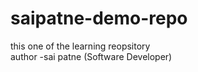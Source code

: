 # saipatne-demo-repo
this one of the learning reopsitory
<br>
author -sai patne (Software Developer)
